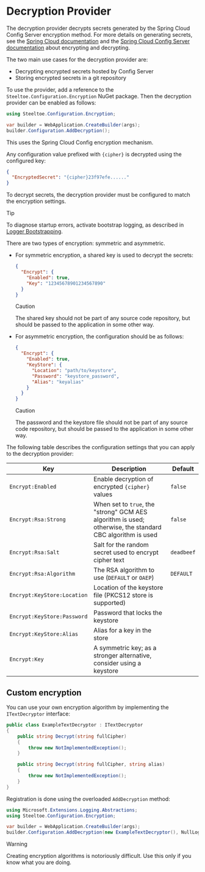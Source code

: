 # Decryption Provider

The decryption provider decrypts secrets generated by the Spring Cloud Config Server encryption method. For more details on generating secrets,
see the [Spring Cloud documentation](https://cloud.spring.io/spring-cloud-static/spring-cloud.html#_encryption_and_decryption_2) and the [Spring Cloud Config Server documentation](https://docs.spring.io/spring-cloud-config/docs/current/reference/html/#_encryption_and_decryption)
about encrypting and decrypting.

The two main use cases for the decryption provider are:

- Decrypting encrypted secrets hosted by Config Server
- Storing encrypted secrets in a git repository

To use the provider, add a reference to the `Steeltoe.Configuration.Encryption` NuGet package.
Then the decryption provider can be enabled as follows:

```csharp
using Steeltoe.Configuration.Encryption;

var builder = WebApplication.CreateBuilder(args);
builder.Configuration.AddDecryption();
```

This uses the Spring Cloud Config encryption mechanism.

Any configuration value prefixed with `{cipher}` is decrypted using the configured key:

```json
{
  "EncryptedSecret": "{cipher}23f97efe......"
}
```

To decrypt secrets, the decryption provider must be configured to match the encryption settings.

> [!TIP]
> To diagnose startup errors, activate bootstrap logging, as described in [Logger Bootstrapping](../bootstrap/log-bootstrap.md).

There are two types of encryption: symmetric and asymmetric.

* For symmetric encryption, a shared key is used to decrypt the secrets:

    ```json
    {
      "Encrypt": {
        "Enabled": true,
        "Key": "12345678901234567890"
      }
    }
    ```

    > [!CAUTION]
    > The shared key should not be part of any source code repository, but should be passed to the application in some other way.

* For asymmetric encryption, the configuration should be as follows:

    ```json
    {
      "Encrypt": {
        "Enabled": true,
        "KeyStore": {
          "Location": "path/to/keystore",
          "Password": "keystore_password",
          "Alias": "keyalias"
        }
      }
    }
    ```

    > [!CAUTION]
    > The password and the keystore file should not be part of any source code repository, but should be passed to the application in some other way.

The following table describes the configuration settings that you can apply to the decryption provider:

| Key | Description | Default |
| --- | ----------- | ------- |
| `Encrypt:Enabled` | Enable decryption of encrypted `{cipher}` values | `false` |
| `Encrypt:Rsa:Strong` | When set to `true`, the "strong" GCM AES algorithm is used; otherwise, the standard CBC algorithm is used | `false` |
| `Encrypt:Rsa:Salt` | Salt for the random secret used to encrypt cipher text | `deadbeef` |
| `Encrypt:Rsa:Algorithm` | The RSA algorithm to use (`DEFAULT` or `OAEP`) | `DEFAULT` |
| `Encrypt:KeyStore:Location` | Location of the keystore file (PKCS12 store is supported) | |
| `Encrypt:KeyStore:Password` | Password that locks the keystore | |
| `Encrypt:KeyStore:Alias` | Alias for a key in the store | |
| `Encrypt:Key` | A symmetric key; as a stronger alternative, consider using a keystore | |

## Custom encryption

You can use your own encryption algorithm by implementing the `ITextDecryptor` interface:

```csharp
public class ExampleTextDecryptor : ITextDecryptor
{
    public string Decrypt(string fullCipher)
    {
        throw new NotImplementedException();
    }

    public string Decrypt(string fullCipher, string alias)
    {
        throw new NotImplementedException();
    }
}
```

Registration is done using the overloaded `AddDecryption` method:

```csharp
using Microsoft.Extensions.Logging.Abstractions;
using Steeltoe.Configuration.Encryption;

var builder = WebApplication.CreateBuilder(args);
builder.Configuration.AddDecryption(new ExampleTextDecryptor(), NullLoggerFactory.Instance);
```

> [!WARNING]
> Creating encryption algorithms is notoriously difficult. Use this only if you know what you are doing.
